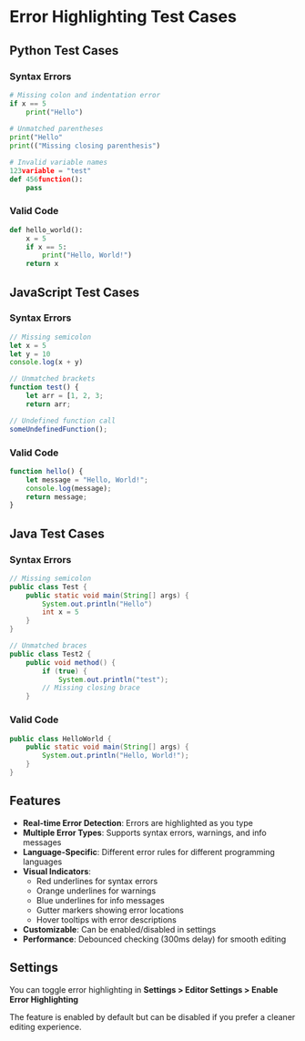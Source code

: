 # Error Highlighting Test Cases

## Python Test Cases

### Syntax Errors
```python
# Missing colon and indentation error
if x == 5
    print("Hello")
    
# Unmatched parentheses
print("Hello"
print(("Missing closing parenthesis")

# Invalid variable names
123variable = "test"
def 456function():
    pass
```

### Valid Code
```python
def hello_world():
    x = 5
    if x == 5:
        print("Hello, World!")
    return x
```

## JavaScript Test Cases

### Syntax Errors
```javascript
// Missing semicolon
let x = 5
let y = 10
console.log(x + y)

// Unmatched brackets
function test() {
    let arr = [1, 2, 3;
    return arr;

// Undefined function call
someUndefinedFunction();
```

### Valid Code
```javascript
function hello() {
    let message = "Hello, World!";
    console.log(message);
    return message;
}
```

## Java Test Cases

### Syntax Errors
```java
// Missing semicolon
public class Test {
    public static void main(String[] args) {
        System.out.println("Hello")
        int x = 5
    }
}

// Unmatched braces
public class Test2 {
    public void method() {
        if (true) {
            System.out.println("test");
        // Missing closing brace
    }
```

### Valid Code
```java
public class HelloWorld {
    public static void main(String[] args) {
        System.out.println("Hello, World!");
    }
}
```

## Features

- **Real-time Error Detection**: Errors are highlighted as you type
- **Multiple Error Types**: Supports syntax errors, warnings, and info messages
- **Language-Specific**: Different error rules for different programming languages
- **Visual Indicators**: 
  - Red underlines for syntax errors
  - Orange underlines for warnings
  - Blue underlines for info messages
  - Gutter markers showing error locations
  - Hover tooltips with error descriptions
- **Customizable**: Can be enabled/disabled in settings
- **Performance**: Debounced checking (300ms delay) for smooth editing

## Settings

You can toggle error highlighting in **Settings > Editor Settings > Enable Error Highlighting**

The feature is enabled by default but can be disabled if you prefer a cleaner editing experience.
